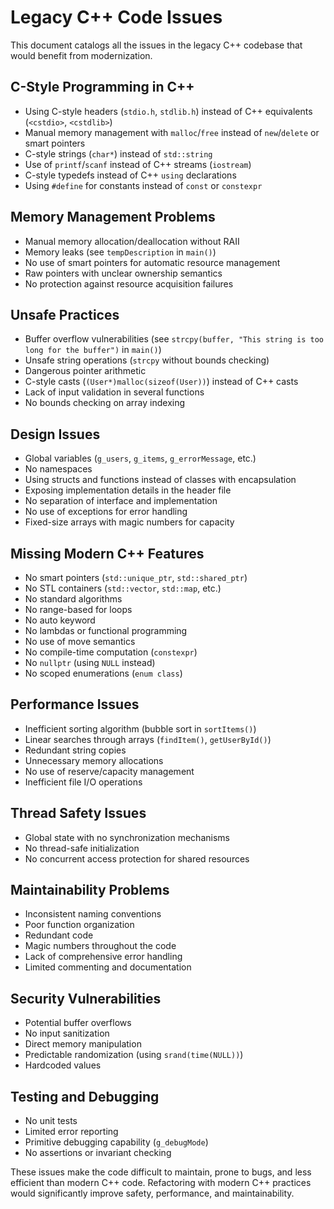 # Legacy C++ Code Issues

This document catalogs all the issues in the legacy C++ codebase that would benefit from modernization.

## C-Style Programming in C++

- Using C-style headers (`stdio.h`, `stdlib.h`) instead of C++ equivalents (`<cstdio>`, `<cstdlib>`)
- Manual memory management with `malloc`/`free` instead of `new`/`delete` or smart pointers
- C-style strings (`char*`) instead of `std::string`
- Use of `printf`/`scanf` instead of C++ streams (`iostream`)
- C-style typedefs instead of C++ `using` declarations
- Using `#define` for constants instead of `const` or `constexpr`

## Memory Management Problems

- Manual memory allocation/deallocation without RAII
- Memory leaks (see `tempDescription` in `main()`)
- No use of smart pointers for automatic resource management
- Raw pointers with unclear ownership semantics
- No protection against resource acquisition failures

## Unsafe Practices

- Buffer overflow vulnerabilities (see `strcpy(buffer, "This string is too long for the buffer")` in `main()`)
- Unsafe string operations (`strcpy` without bounds checking)
- Dangerous pointer arithmetic
- C-style casts (`(User*)malloc(sizeof(User))`) instead of C++ casts
- Lack of input validation in several functions
- No bounds checking on array indexing

## Design Issues

- Global variables (`g_users`, `g_items`, `g_errorMessage`, etc.)
- No namespaces
- Using structs and functions instead of classes with encapsulation
- Exposing implementation details in the header file
- No separation of interface and implementation
- No use of exceptions for error handling
- Fixed-size arrays with magic numbers for capacity

## Missing Modern C++ Features

- No smart pointers (`std::unique_ptr`, `std::shared_ptr`)
- No STL containers (`std::vector`, `std::map`, etc.)
- No standard algorithms
- No range-based for loops
- No auto keyword
- No lambdas or functional programming
- No use of move semantics
- No compile-time computation (`constexpr`)
- No `nullptr` (using `NULL` instead)
- No scoped enumerations (`enum class`)

## Performance Issues

- Inefficient sorting algorithm (bubble sort in `sortItems()`)
- Linear searches through arrays (`findItem()`, `getUserById()`)
- Redundant string copies
- Unnecessary memory allocations
- No use of reserve/capacity management
- Inefficient file I/O operations

## Thread Safety Issues

- Global state with no synchronization mechanisms
- No thread-safe initialization
- No concurrent access protection for shared resources

## Maintainability Problems

- Inconsistent naming conventions
- Poor function organization
- Redundant code
- Magic numbers throughout the code
- Lack of comprehensive error handling
- Limited commenting and documentation

## Security Vulnerabilities

- Potential buffer overflows
- No input sanitization
- Direct memory manipulation
- Predictable randomization (using `srand(time(NULL))`)
- Hardcoded values

## Testing and Debugging

- No unit tests
- Limited error reporting
- Primitive debugging capability (`g_debugMode`)
- No assertions or invariant checking

These issues make the code difficult to maintain, prone to bugs, and less efficient than modern C++ code. Refactoring with modern C++ practices would significantly improve safety, performance, and maintainability. 
